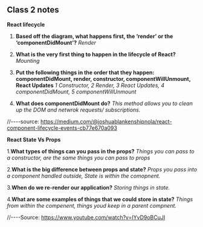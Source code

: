 ## Class 2 notes

**React lifecycle**

1. **Based off the diagram, what happens first, the ‘render’ or the ‘componentDidMount’?**
*Render*

2. **What is the very first thing to happen in the lifecycle of React?**
*Mounting*

3. **Put the following things in the order that they happen: componentDidMount, render, constructor, componentWillUnmount, React Updates**
*1 Constructor, 2 Render, 3 React Updates, 4 componentDidMount, 5 componentWillUnmount*

4. **What does componentDidMount do?**
*This method allows you to clean up the DOM and netwrok requests/ subscriptions.*

//----source: https://medium.com/@joshuablankenshipnola/react-component-lifecycle-events-cb77e670a093

**React State Vs Props**

1.**What types of things can you pass in the props?**
*Things you can pass to a constructor, are the same things you can pass to props*

2.**What is the big difference between props and state?**
*Props you pass into a component handled outside, State is within the comopnent.*

3.**When do we re-render our application?**
*Storing things in state.*

4.**What are some examples of things that we could store in state?**
*Things from within the compenent, things youd keep in a parent compnent.*

//----Source: https://www.youtube.com/watch?v=IYvD9oBCuJI
